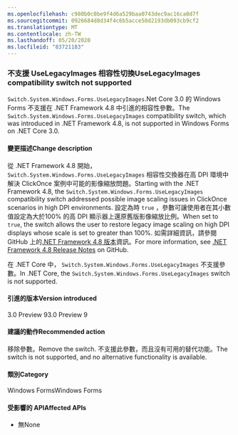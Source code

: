 ```yaml
---
ms.openlocfilehash: c980b0c0be9f4d6a529baa0743dec9ac16ca0d7f
ms.sourcegitcommit: 0926684d8d34f4c6b5acce58d2193db093cb9cf2
ms.translationtype: MT
ms.contentlocale: zh-TW
ms.lasthandoff: 05/20/2020
ms.locfileid: "83721183"
---
```

### <a name="uselegacyimages-compatibility-switch-not-supported"></a><span data-ttu-id="67bd5-101">不支援 UseLegacyImages 相容性切換</span><span class="sxs-lookup"><span data-stu-id="67bd5-101">UseLegacyImages compatibility switch not supported</span></span>

<span data-ttu-id="67bd5-102">`Switch.System.Windows.Forms.UseLegacyImages`.Net Core 3.0 的 Windows Forms 不支援在 .NET Framework 4.8 中引進的相容性參數。</span><span class="sxs-lookup"><span data-stu-id="67bd5-102">The `Switch.System.Windows.Forms.UseLegacyImages` compatibility switch, which was introduced in .NET Framework 4.8, is not supported in Windows Forms on .NET Core 3.0.</span></span>

#### <a name="change-description"></a><span data-ttu-id="67bd5-103">變更描述</span><span class="sxs-lookup"><span data-stu-id="67bd5-103">Change description</span></span>

<span data-ttu-id="67bd5-104">從 .NET Framework 4.8 開始， `Switch.System.Windows.Forms.UseLegacyImages` 相容性交換器在高 DPI 環境中解決 ClickOnce 案例中可能的影像縮放問題。</span><span class="sxs-lookup"><span data-stu-id="67bd5-104">Starting with the .NET Framework 4.8, the `Switch.System.Windows.Forms.UseLegacyImages` compatibility switch addressed possible image scaling issues in ClickOnce scenarios in high DPI environments.</span></span> <span data-ttu-id="67bd5-105">設定為時 `true` ，參數可讓使用者在其小數值設定為大於100% 的高 DPI 顯示器上還原舊版影像縮放比例。</span><span class="sxs-lookup"><span data-stu-id="67bd5-105">When set to `true`, the switch allows the user to restore legacy image scaling on high DPI displays whose scale is set to greater than 100%.</span></span> <span data-ttu-id="67bd5-106">如需詳細資訊，請參閱 GitHub 上的[.NET Framework 4.8 版本](https://github.com/microsoft/dotnet/blob/master/releases/net48/dotnet48-changes.md#clickonce)資訊。</span><span class="sxs-lookup"><span data-stu-id="67bd5-106">For more information, see [.NET Framework 4.8 Release Notes](https://github.com/microsoft/dotnet/blob/master/releases/net48/dotnet48-changes.md#clickonce) on GitHub.</span></span>

<span data-ttu-id="67bd5-107">在 .NET Core 中， `Switch.System.Windows.Forms.UseLegacyImages` 不支援參數。</span><span class="sxs-lookup"><span data-stu-id="67bd5-107">In .NET Core, the `Switch.System.Windows.Forms.UseLegacyImages` switch is not supported.</span></span>

#### <a name="version-introduced"></a><span data-ttu-id="67bd5-108">引進的版本</span><span class="sxs-lookup"><span data-stu-id="67bd5-108">Version introduced</span></span>

<span data-ttu-id="67bd5-109">3.0 Preview 9</span><span class="sxs-lookup"><span data-stu-id="67bd5-109">3.0 Preview 9</span></span>

#### <a name="recommended-action"></a><span data-ttu-id="67bd5-110">建議的動作</span><span class="sxs-lookup"><span data-stu-id="67bd5-110">Recommended action</span></span>

<span data-ttu-id="67bd5-111">移除參數。</span><span class="sxs-lookup"><span data-stu-id="67bd5-111">Remove the switch.</span></span> <span data-ttu-id="67bd5-112">不支援此參數，而且沒有可用的替代功能。</span><span class="sxs-lookup"><span data-stu-id="67bd5-112">The switch is not supported, and no alternative functionality is available.</span></span>

#### <a name="category"></a><span data-ttu-id="67bd5-113">類別</span><span class="sxs-lookup"><span data-stu-id="67bd5-113">Category</span></span>

<span data-ttu-id="67bd5-114">Windows Forms</span><span class="sxs-lookup"><span data-stu-id="67bd5-114">Windows Forms</span></span>

#### <a name="affected-apis"></a><span data-ttu-id="67bd5-115">受影響的 API</span><span class="sxs-lookup"><span data-stu-id="67bd5-115">Affected APIs</span></span>

- <span data-ttu-id="67bd5-116">無</span><span class="sxs-lookup"><span data-stu-id="67bd5-116">None</span></span>

<!-- 

#### Affected APIs

- Not detectable via API analysis

-->
